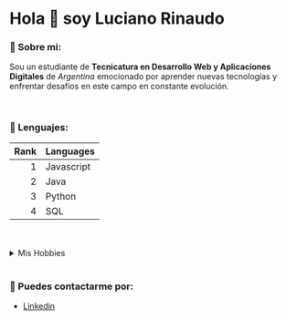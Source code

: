 # Hola 👋 soy Luciano Rinaudo

<!--
**LucianR97/LucianR97** is a ✨ _special_ ✨ repository because its `README.md` (this file) appears on your GitHub profile.

Here are some ideas to get you started:

- 🔭 I’m currently working on ...
- 🌱 I’m currently learning ...
- 👯 I’m looking to collaborate on ...
- 🤔 I’m looking for help with ...
- 💬 Ask me about ...
- 📫 How to reach me: ...
- 😄 Pronouns: ...
- ⚡ Fun fact: ...
-->

### 🌱 Sobre mi:
Sou un estudiante de **Tecnicatura en Desarrollo Web y Aplicaciones Digitales** de _Argentina_ emocionado por aprender
nuevas tecnologías y enfrentar desafíos en este campo en constante evolución. 

<br>

### 🔭 Lenguajes:

| Rank | Languages |
|-----:|-----------|
|     1| Javascript|
|     2| Java      |
|     3| Python    |    
|     4| SQL       |

<br>
<br>

<details>
  <summary>Mis Hobbies</summary>
  
  - :tennis: Jugar al tenis.
  
  - :clapper: Ver series.
  
  - :books: Leer.
  
  - :computer: Jugar videojuegos.
  
</details>

<br>

### :iphone: Puedes contactarme por:
- [Linkedin](https://www.linkedin.com/in/luciano-nicolas-rinaudo/)
